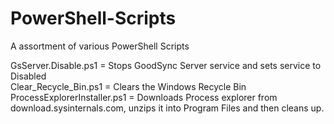 PowerShell-Scripts
==================

A assortment of various PowerShell Scripts

GsServer.Disable.ps1 = Stops GoodSync Server service and sets service to Disabled   
Clear_Recycle_Bin.ps1 = Clears the Windows Recycle Bin   
ProcessExplorerInstaller.ps1 = Downloads Process explorer from download.sysinternals.com, unzips it into Program Files and then cleans up.
